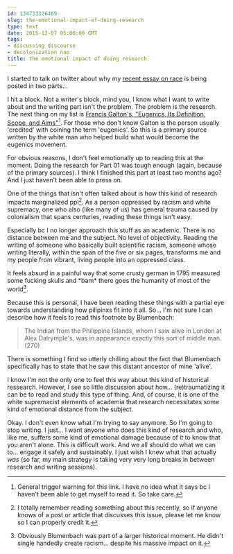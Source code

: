 ```yaml
---
id: 134733326469
slug: the-emotional-impact-of-doing-research
type: text
date: 2015-12-07 05:00:00 GMT
tags:
- discussing discourse
- decolonization nao
title: the emotional impact of doing research
---
```

I started to talk on twitter about why my [recent essay on race][1] is being posted in two parts...

I hit a block. Not a writer's block, mind you, I know what I want to write about and the writing part isn't the problem. The problem is the research. The next thing on my list is [Francis Galton's, "Eugenics, Its Definition, Scope, and Aims"][2][^1]. For those who don't know Galton is the person usually 'credited' with coining the term 'eugenics'. So this is a primary source written by the white man who helped build what would become the eugenics movement.

For obvious reasons, I don't feel emotionally up to reading this at the moment. Doing the research for Part 01 was tough enough (again, because of the primary sources). I think I finished this part at least two months ago? And I just haven't been able to press on.

One of the things that isn't often talked about is how this kind of research impacts marginalized ppl[^2]. As a person oppressed by racism and white supremacy, one who also (like many of us) has general trauma caused by colonialism that spans centuries, reading these things isn't easy.

Especially bc I no longer approach this stuff as an academic. There is no distance between me and the subject. No level of objectivity. Reading the writing of someone who basically built scientific racism, someone whose writing literally, within the span of the five or six pages, transforms me and my people from vibrant, living people into an oppressed class. 

It feels absurd in a painful way that some crusty german in 1795 measured some fucking skulls and \*bam\* there goes the humanity of most of the world[^3]. 

Because this is personal, I have been reading these things with a partial eye towards understanding how pilipinxs fit into it all. So... I'm not sure I can describe how it feels to read this footnote by Blumenbach:

> The Indian from the Philippine Islands, whom I saw alive in London at Alex Dalrymple's, was in appearance exactly this sort of middle man. (270)

There is something I find so utterly chilling about the fact that Blumenbach specifically has to state that he saw this distant ancestor of mine 'alive'. 

I know I'm not the only one to feel this way about this kind of historical ressearch. However, I see so little discussion about how... (re)traumatizing it can be to read and study this type of thing. And, of course, it is one of the white supremacist elements of academia that research necessitates some kind of emotional distance from the subject.

Okay. I don't even know what I'm trying to say anymore. So I'm going to stop writing. I just... I want anyone who does this kind of research and who, like me, suffers some kind of emotional damage because of it to know that you aren't alone. This is difficult work. And we all should do what we can to... engage it safely and sustainably. I just wish I knew what that actually *was* (so far, my main strategy is taking very very long breaks in between research and writing sessions).

[^1]: General trigger warning for this link. I have no idea what it says bc I haven't been able to get myself to read it. So take care.

[^2]: I totally remember reading something about this recently, so if anyone knows of a post or article that discusses this issue, please let me know so I can properly credit it.

[^3]: Obviously Blumenbach was part of a larger historical moment. He didn't single handedly create racism... despite his massive impact on it.

[1]: http://syx.pw/1NBym6a
[2]: http://syx.pw/21JH2gU